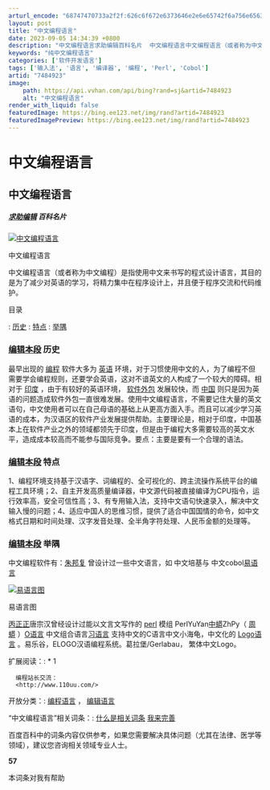 ```yaml
---
arturl_encode: "68747470733a2f2f:626c6f672e6373646e2e6e65742f6a756e656361757a68616e:672f61727469636c652f64657461696c732f37343834393233"
layout: post
title: "中文编程语言"
date: 2023-09-05 14:34:39 +0800
description: "中文编程语言求助编辑百科名片  中文编程语言中文编程语言（或者称为中文编程）是指使用中文来书写的程式"
keywords: "纯中文编程语言"
categories: ['软件开发语言']
tags: ['输入法', '语言', '编译器', '编程', 'Perl', 'Cobol']
artid: "7484923"
image:
    path: https://api.vvhan.com/api/bing?rand=sj&artid=7484923
    alt: "中文编程语言"
render_with_liquid: false
featuredImage: https://bing.ee123.net/img/rand?artid=7484923
featuredImagePreview: https://bing.ee123.net/img/rand?artid=7484923
---
```


# 中文编程语言

## 中文编程语言

##### [求助编辑](http://baike.baidu.com/view/2482572.htm#) 百科名片

[![中文编程语言](https://i-blog.csdnimg.cn/blog_migrate/072175aeea79954b3380d661d007fa7c.png "中文编程语言")](http://baike.baidu.com/albums/2482572/2482572/0/0.html#0$838ba61ea8d3fd1f3e4aa377304e251f95ca5f3f)


中文编程语言

中文编程语言（或者称为中文编程）是指使用中文来书写的程式设计语言，其目的是为了减少对英语的学习，将精力集中在程序设计上，并且便于程序交流和代码维护。

目录

:   [历史](http://baike.baidu.com/view/2482572.htm#1)
:   [特点](http://baike.baidu.com/view/2482572.htm#2)
:   [举隅](http://baike.baidu.com/view/2482572.htm#3)

### [编辑本段](http://baike.baidu.com/view/2482572.htm#) 历史

最早出现的
[编程](http://baike.baidu.com/view/3281.htm)
软件大多为
[英语](http://baike.baidu.com/view/1458.htm)
环境，对于习惯使用中文的人，为了编程不但需要学会编程规则，还要学会英语，这对不谙英文的人构成了一个较大的障碍。相对于
[印度](http://baike.baidu.com/view/2174.htm)
，由于有较好的英语环境，
[软件外包](http://baike.baidu.com/view/539.htm)
发展较快，而
[中国](http://baike.baidu.com/view/61891.htm)
则只是因为英语的问题造成软件外包一直很难发展。使用中文编程语言，不需要记住大量的英文语句，中文使用者可以在自己母语的基础上从更高方面入手。而且可以减少学习英语的成本，为汉语区的软件产业发展提供帮助。主要理论是，相对于印度，中国基本上在软件产业之外的领域都领先于印度，但是由于编程大多需要较高的英文水平，造成成本较高而不能参与国际竞争。要点：主要是要有一个合理的语法。

### [编辑本段](http://baike.baidu.com/view/2482572.htm#) 特点

1、编程环境支持基于汉语字、词编程的、全可视化的、跨主流操作系统平台的编程工具环境；2、自主开发高质量编译器，中文源代码被直接编译为CPU指令，运行效率高，安全可信性高；3、有专用输入法，支持中文语句快速录入，解决中文输入慢的问题；4、适应中国人的思维习惯，提供了适合中国国情的命令，如中文格式日期和时间处理、汉字发音处理、全半角字符处理、人民币金额的处理等。

### [编辑本段](http://baike.baidu.com/view/2482572.htm#) 举隅

中文编程软件有：[朱邦复](http://baike.baidu.com/view/156246.htm)
曾设计过一些中文语言，如 中文培基与 中文cobol[易语言](http://baike.baidu.com/view/14521.htm)

[![](https://i-blog.csdnimg.cn/blog_migrate/25ef8a9e41f484a409a127da342e4066.png "易语言图")](http://baike.baidu.com/albums/2482572/2482572/0/0.html#0$b58f8c5494eef01f5b881988e0fe9925bd317dda)

易语言图

[丙正正](http://baike.baidu.com/view/1718420.htm)唐宗汉曾经设计过能以文言文写作的
[perl](http://baike.baidu.com/view/46614.htm)
模组 PerlYuYan[中蟒](http://baike.baidu.com/view/2537423.htm)ZhPy（
[周蟒](http://baike.baidu.com/view/8152223.htm)
）[O语言](http://baike.baidu.com/view/2084122.htm)
中文组合语言[习语言](http://baike.baidu.com/view/2271094.htm)
支持中文的C语言中文小海龟，中文化的
[Logo语言](http://baike.baidu.com/view/324525.htm)
。易乐谷，ELOGO汉语编程系统。葛拉堡/Gerlabau， 繁体中文Logo。

扩展阅读：:   * 1

      编程站长交流：
      <http://www.110uu.com/>

开放分类：:   [编程语言](http://baike.baidu.com/taglist?tag=%B1%E0%B3%CC%D3%EF%D1%D4&tagfromview)
    ，
    [编辑语言](http://baike.baidu.com/taglist?tag=%B1%E0%BC%AD%D3%EF%D1%D4&tagfromview)

“中文编程语言”相关词条：:   [什么是相关词条](http://www.baidu.com/search/baike_help.html#如何完善相关词条 "什么是相关词条")
    [我来完善](http://baike.baidu.com/view/2482572.htm#)

百度百科中的词条内容仅供参考，如果您需要解决具体问题（尤其在法律、医学等领域），建议您咨询相关领域专业人士。

**57**

本词条对我有帮助
